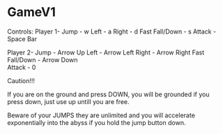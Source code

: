 # GameV1 
Controls: 
Player 1- 
    Jump - w
    Left - a
    Right - d
    Fast Fall/Down - s
    Attack - Space Bar

Player 2-
    Jump - Arrow Up
    Left - Arrow Left
    Right - Arrow Right
    Fast Fall/Down - Arrow Down     
    Attack - 0

Caution!!!

 If you are on the ground and press DOWN, you will be grounded if you press down, just use up untill you are free.

 Beware of your JUMPS they are unlimited and you will accelerate exponentially into the abyss if you hold the jump button down.

